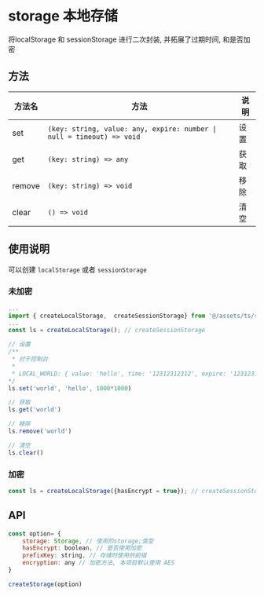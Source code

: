 # storage 本地存储
将localStorage 和 sessionStorage 进行二次封装, 并拓展了过期时间, 和是否加密

## 方法

| 方法名    |                                 方法                          | 说明              |
| -------- | ------------------------------------------------------------ | ---------------- |
| set      | `(key: string, value: any, expire: number \| null = timeout) => void` | 设置     |
| get   |  `(key: string) => any`   | 获取 |
| remove   |  `(key: string) => void`   | 移除 |
| clear   |  `() => void`   | 清空 |

## 使用说明

可以创建 `localStorage` 或者 `sessionStorage`

### 未加密

```js
...
import { createLocalStorage,  createSessionStorage} from '@/assets/ts/storage';
...
const ls = createLocalStorage(); // createSessionStorage

// 设置
/**
 * 对于控制台
 *  
 * LOCAL_WORLD: { value: 'hello', time: '12312312312', expire: '123123123 }
*/
ls.set('world', 'hello', 1000*1000) 

// 获取
ls.get('world')

// 移除
ls.remove('world')

// 清空
ls.clear()
```

### 加密

```js
const ls = createLocalStorage({hasEncrypt = true}); // createSessionStorage
```


## API

```js
const option= {
    storage: Storage, // 使用的storage;类型
    hasEncrypt: boolean, // 是否使用加密
    prefixKey: string, // 存储时使用的前缀
    encryption: any // 加密方法, 本项目默认使用 AES
}

createStorage(option)

```